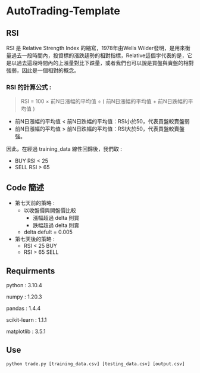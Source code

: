 # AutoTrading-Template

## RSI

RSI 是 Relative Strength Index 的縮寫，1978年由Wells Wilder發明，是用來衡量過去一段時間內，投資標的漲跌趨勢的相對指標，Relative這個字代表的是，它是以過去這段時間內的上漲量對比下跌量，或者我們也可以說是買盤與賣盤的相對強弱，因此是一個相對的概念。

### RSI 的計算公式 :

> RSI = 100 × 前N日漲幅的平均值 ÷ ( 前N日漲幅的平均值 + 前N日跌幅的平均值 )

- 前N日漲幅的平均值 < 前N日跌幅的平均值：RSI小於50，代表買盤較賣盤弱
- 前N日漲幅的平均值 > 前N日跌幅的平均值：RSI大於50，代表買盤較賣盤強。

因此，在經過 training_data 線性回歸後，我們取 :

- BUY		RSI < 25
- SELL		RSI > 65

## Code 簡述

- 第七天前的策略 :
  - 以收盤價與開盤價比較
    - 漲幅超過 delta 則買
    - 跌幅超過 delta 則賣
  - delta defult = 0.005
- 第七天後的策略 :
  - RSI < 25		BUY
  - RSI > 65		SELL

## Requirments

python : 3.10.4

numpy : 1.20.3

pandas : 1.4.4

scikit-learn : 1.1.1

matplotlib : 3.5.1

## Use

    python trade.py [training_data.csv] [testing_data.csv] [output.csv]
